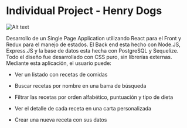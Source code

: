 # Individual Project - Henry Dogs

<img src="https://seeklogo.com/images/B/black-dog-circle-logo-7032FEC424-seeklogo.com.png" alt="Alt text" title="Optional title">

Desarrollo de un Single Page Application utilizando React para el Front y Redux para el manejo de estados. El Back end esta hecho con Node.JS, Express.JS y la base de datos esta hecha con PostgreSQL y Sequelize. Todo el diseño fue desarrollado con CSS puro, sin librerías externas. Mediante esta aplicación, el usuario puede:

- Ver un listado con recetas de comidas

- Buscar recetas por nombre en una barra de búsqueda

- Filtrar las recetas por orden alfabético, puntuación y tipo de dieta

- Ver el detalle de cada receta en una carta personalizada

- Crear una nueva receta con sus datos


